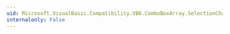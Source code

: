 ```yaml
---
uid: Microsoft.VisualBasic.Compatibility.VB6.ComboBoxArray.SelectionChangeCommitted
internalonly: False
---
```

